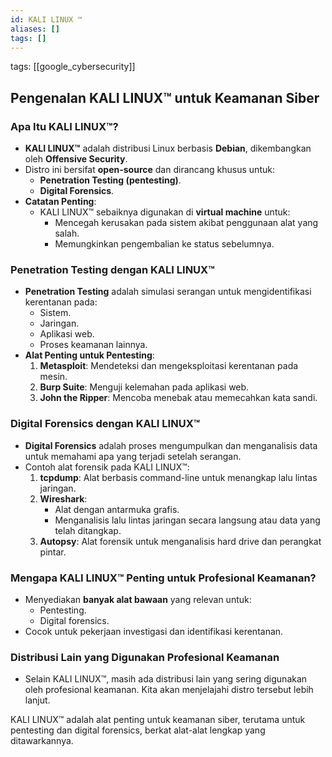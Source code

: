 ```yaml
---
id: KALI LINUX ™
aliases: []
tags: []
---
```


tags: [[google_cybersecurity]]

## **Pengenalan KALI LINUX™ untuk Keamanan Siber**

### **Apa Itu KALI LINUX™?**

- **KALI LINUX™** adalah distribusi Linux berbasis **Debian**, dikembangkan oleh **Offensive Security**.
- Distro ini bersifat **open-source** dan dirancang khusus untuk:
  - **Penetration Testing (pentesting)**.
  - **Digital Forensics**.
- **Catatan Penting**:
  - KALI LINUX™ sebaiknya digunakan di **virtual machine** untuk:
    - Mencegah kerusakan pada sistem akibat penggunaan alat yang salah.
    - Memungkinkan pengembalian ke status sebelumnya.

### **Penetration Testing dengan KALI LINUX™**

- **Penetration Testing** adalah simulasi serangan untuk mengidentifikasi kerentanan pada:
  - Sistem.
  - Jaringan.
  - Aplikasi web.
  - Proses keamanan lainnya.
- **Alat Penting untuk Pentesting**:
  1. **Metasploit**: Mendeteksi dan mengeksploitasi kerentanan pada mesin.
  2. **Burp Suite**: Menguji kelemahan pada aplikasi web.
  3. **John the Ripper**: Mencoba menebak atau memecahkan kata sandi.

### **Digital Forensics dengan KALI LINUX™**

- **Digital Forensics** adalah proses mengumpulkan dan menganalisis data untuk memahami apa yang terjadi setelah serangan.
- Contoh alat forensik pada KALI LINUX™:
  1. **tcpdump**: Alat berbasis command-line untuk menangkap lalu lintas jaringan.
  2. **Wireshark**:
     - Alat dengan antarmuka grafis.
     - Menganalisis lalu lintas jaringan secara langsung atau data yang telah ditangkap.
  3. **Autopsy**: Alat forensik untuk menganalisis hard drive dan perangkat pintar.

### **Mengapa KALI LINUX™ Penting untuk Profesional Keamanan?**

- Menyediakan **banyak alat bawaan** yang relevan untuk:
  - Pentesting.
  - Digital forensics.
- Cocok untuk pekerjaan investigasi dan identifikasi kerentanan.

### **Distribusi Lain yang Digunakan Profesional Keamanan**

- Selain KALI LINUX™, masih ada distribusi lain yang sering digunakan oleh profesional keamanan. Kita akan menjelajahi distro tersebut lebih lanjut.

KALI LINUX™ adalah alat penting untuk keamanan siber, terutama untuk pentesting dan digital forensics, berkat alat-alat lengkap yang ditawarkannya.
